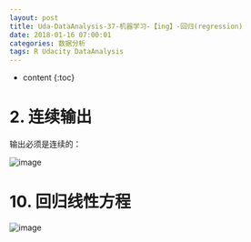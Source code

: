 ```yaml
---
layout: post
title: Uda-DataAnalysis-37-机器学习-【ing】-回归(regression)
date: 2018-01-16 07:00:01
categories: 数据分析
tags: R Udacity DataAnalysis 
---
```

* content
{:toc}

# 2. 连续输出

输出必须是连续的：

![image](https://user-images.githubusercontent.com/18595935/35568691-2468df00-060d-11e8-8d28-90eecee0b8f4.png)

# 10. 回归线性方程

![image](https://user-images.githubusercontent.com/18595935/35569244-0bf9db70-060f-11e8-87d1-bdf678b5ff97.png)


